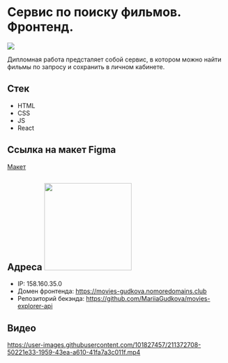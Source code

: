 # Сервис по поиску фильмов. Фронтенд.

<img src="https://media.giphy.com/media/aPUWIkCcerreE/giphy.gif">

Дипломная работа предсталяет собой сервис, в котором можно найти фильмы по запросу и сохранить в личном кабинете.

## Стек

- HTML
- CSS
- JS
- React

## Ссылка на макет Figma

<a href='https://drive.google.com/drive/folders/16FHWqVzP8BmyJaFlp7pE1PnBGgC2NY_K?usp=sharing' target="_blank">Макет</a>

## Адреса <img src="https://media.giphy.com/media/6z00LdHYkOhw8WAUcA/giphy.gif" width="200px" height="200px">

- IP: 158.160.35.0
- Домен фронтенда: https://movies-gudkova.nomoredomains.club
- Репозиторий бекэнда: https://github.com/MariiaGudkova/movies-explorer-api

## Видео



https://user-images.githubusercontent.com/101827457/211372708-50221e33-1959-43ea-a610-41fa7a3c011f.mp4

